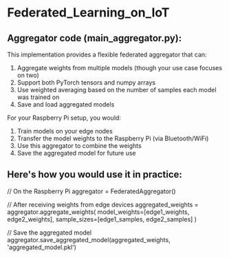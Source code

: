 # Federated_Learning_on_IoT

## Aggregator code (main_aggregator.py):
This implementation provides a flexible federated aggregator that can:

1. Aggregate weights from multiple models (though your use case focuses on two)
2. Support both PyTorch tensors and numpy arrays
3. Use weighted averaging based on the number of samples each model was trained on
4. Save and load aggregated models

For your Raspberry Pi setup, you would:

1. Train models on your edge nodes
2. Transfer the model weights to the Raspberry Pi (via Bluetooth/WiFi)
3. Use this aggregator to combine the weights
4. Save the aggregated model for future use

## Here's how you would use it in practice:

// On the Raspberry Pi
aggregator = FederatedAggregator()

// After receiving weights from edge devices
aggregated_weights = aggregator.aggregate_weights(
    model_weights=[edge1_weights, edge2_weights],
    sample_sizes=[edge1_samples, edge2_samples]
)

// Save the aggregated model
aggregator.save_aggregated_model(aggregated_weights, 'aggregated_model.pkl')